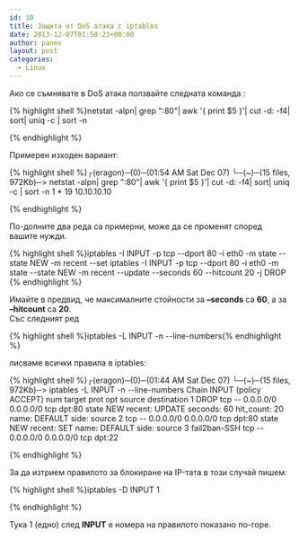 ```yaml
---
id: 10
title: Защита от DoS атака с iptables
date: 2013-12-07T01:50:23+00:00
author: panev
layout: post
categories:
  - Linux
---
```

Ако се съмнявате в DoS атака ползвайте следната команда :

{% highlight shell %}netstat -alpn| grep ":80"| awk '{ print $5 }'| cut -d: -f4| sort| uniq -c | sort -n

{% endhighlight %}

Примерен изходен вариант:

{% highlight shell %}┌(eragon)─(0)─(01:54 AM Sat Dec 07)
└─(~)─(15 files, 972Kb)─> netstat -alpn| grep ":80"| awk '{ print $5 }'| cut -d: -f4| sort| uniq -c | sort -n
      1 *
     19 10.10.10.10

{% endhighlight %}

По-долните два реда са примерни, може да се променят според вашите нужди.

{% highlight shell %}iptables -I INPUT -p tcp --dport 80 -i eth0 -m state --state NEW -m recent --set
iptables -I INPUT -p tcp --dport 80 -i eth0 -m state --state NEW -m recent --update --seconds 60 --hitcount 20 -j DROP
{% endhighlight %}

Имайте в предвид, че максималните стойности за **–seconds** са **60**, а за **–hitcount** са **20**.  
Със следният ред

{% highlight shell %}iptables -L INPUT -n --line-numbers{% endhighlight %}

лисваме всички правила в iptables:

{% highlight shell %}┌(eragon)─(0)─(01:44 AM Sat Dec 07)
└─(~)─(15 files, 972Kb)─> iptables -L INPUT -n --line-numbers
Chain INPUT (policy ACCEPT)
num  target     prot opt source               destination
1    DROP       tcp  --  0.0.0.0/0            0.0.0.0/0           tcp dpt:80 state NEW recent: UPDATE seconds: 60 hit_count: 20 name: DEFAULT side: source
2               tcp  --  0.0.0.0/0            0.0.0.0/0           tcp dpt:80 state NEW recent: SET name: DEFAULT side: source
3    fail2ban-SSH  tcp  --  0.0.0.0/0            0.0.0.0/0           tcp dpt:22

{% endhighlight %}

За да изтрием правилото за блокиране на IP-тата в този случай пишем:

{% highlight shell %}iptables -D INPUT 1

{% endhighlight %}

Тука 1 (едно) след **INPUT** е номера на правилото показано по-горе.